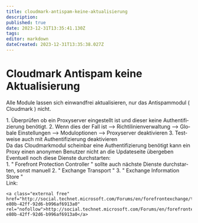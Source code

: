 ```yaml
---
title: cloudmark-antispam-keine-aktualisierung
description: 
published: true
date: 2023-12-31T13:35:41.130Z
tags: 
editor: markdown
dateCreated: 2023-12-31T13:35:38.027Z
---
```


# Cloudmark Antispam keine Aktualisierung

Alle Module lassen sich einwandfrei aktualisieren, nur das Antispammodul ( Cloudmark ) nicht.

<div class="vector-body" id="bkmrk-%C3%9Cberpr%C3%BCfen-ob-ein-pr"><div class="mw-body-content mw-content-ltr" dir="ltr" lang="de"><div class="mw-parser-output">1. Überprüfen ob ein Proxyserver eingestellt ist und dieser keine Authentifizierung benötigt.
2. Wenn dies der Fall ist --&gt; Richtilinienverwaltung --&gt; Globale Einstellungen --&gt; Moduloptionen --&gt; Proxyserver deaktivieren
3. Testweise auch mit Authentifizierung deaktivieren

</div></div></div>Da das Cloudmarkmodul scheinbar eine Authentifizierung benötigt kann ein Proxy einen anonymen Benutzer nicht an die Updateseite übergeben  
Eventuell noch diese Dienste durchstarten:

<div class="vector-body" id="bkmrk-%22-forefront-protecti"><div class="mw-body-content mw-content-ltr" dir="ltr" lang="de"><div class="mw-parser-output">1. " Forefront Protection Controller " sollte auch nächste Dienste durchstarten, sonst manuell
2. " Exchange Transport "
3. " Exchange Information Store "

</div></div></div>Link:

```
<a class="external free" href="http://social.technet.microsoft.com/Forums/en/forefrontexchange/thread/b35414f4-e80b-42ff-92d6-b996af6913a0" rel="nofollow">http://social.technet.microsoft.com/Forums/en/forefrontexchange/thread/b35414f4-e80b-42ff-92d6-b996af6913a0</a>
```